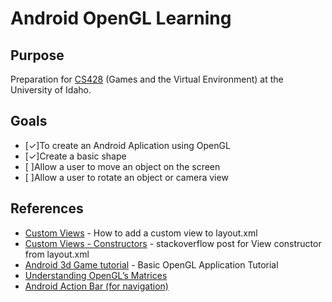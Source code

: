 Android OpenGL Learning
=======================

Purpose
-------
Preparation for [CS428](http://www2.cs.uidaho.edu/~jeffery/courses/428/lecture.html) (Games and the Virtual Environment) at the University of Idaho.

Goals
-----
- [&#x2713;]To create an Android Aplication using OpenGL
- [&#x2713;]Create a basic shape
- [ ]Allow a user to move an object on the screen
- [ ]Allow a user to rotate an object or camera view

References
-----------
- [Custom Views](http://developer.android.com/guide/topics/ui/custom-components.html) - How to add a custom view to layout.xml
- [Custom Views - Constructors](http://stackoverflow.com/questions/8241975/how-can-i-use-glsurfaceview-in-a-linearlayout-together-with-other-views-such-as) - stackoverflow post for View constructor from layout.xml
- [Android 3d Game tutorial](http://www.droidnova.com/android-3d-game-tutorial-part-i,312.html) - Basic OpenGL Application Tutorial
- [Understanding OpenGL’s Matrices](http://www.learnopengles.com/understanding-opengls-matrices/)
- [Android Action Bar (for navigation)](http://developer.android.com/guide/topics/ui/actionbar.html)

